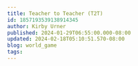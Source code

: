 ```yaml
---
title: Teacher to Teacher (T2T)
id: 1857193539138914345
author: Kirby Urner
published: 2024-01-29T06:55:00.000-08:00
updated: 2024-02-18T05:10:51.570-08:00
blog: world_game
tags: 
---
```


